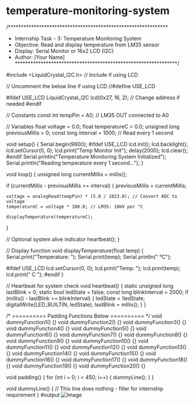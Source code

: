 # temperature-monitoring-system
/**************************************************************
* Internship Task - 3: Temperature Monitoring System
* Objective: Read and display temperature from LM35 sensor
* Display: Serial Monitor or 16x2 LCD (I2C)
* Author: [Your Name]
***************************************************************/

#include <LiquidCrystal_I2C.h> // Include if using LCD

// Uncomment the below line if using LCD
//#define USE_LCD

#ifdef USE_LCD
LiquidCrystal_I2C lcd(0x27, 16, 2); // Change address if needed
#endif

// Constants
const int tempPin = A0; // LM35 OUT connected to A0

// Variables
float voltage = 0.0;
float temperatureC = 0.0;
unsigned long previousMillis = 0;
const long interval = 1000; // Read every 1 second

void setup() {
  Serial.begin(9600);
#ifdef USE_LCD
  lcd.init();
  lcd.backlight();
  lcd.setCursor(0, 0);
  lcd.print("Temp Monitor Init");
  delay(2000);
  lcd.clear();
#endif
  Serial.println("Temperature Monitoring System Initialized");
  Serial.println("Reading temperature every 1 second...");
}

void loop() {
  unsigned long currentMillis = millis();

  if (currentMillis - previousMillis >= interval) {
    previousMillis = currentMillis;

    voltage = analogRead(tempPin) * (5.0 / 1023.0); // Convert ADC to voltage
    temperatureC = voltage * 100.0; // LM35: 10mV per °C

    displayTemperature(temperatureC);
  }

  // Optional system alive indicator
  heartbeat();
}

// Display function
void displayTemperature(float temp) {
  Serial.print("Temperature: ");
  Serial.print(temp);
  Serial.println(" °C");

#ifdef USE_LCD
  lcd.setCursor(0, 0);
  lcd.print("Temp: ");
  lcd.print(temp);
  lcd.print(" C ");
#endif
}

// Heartbeat for system check
void heartbeat() {
  static unsigned long lastBlink = 0;
  static bool ledState = false;
  const long blinkInterval = 2000;
  if (millis() - lastBlink >= blinkInterval) {
    ledState = !ledState;
    digitalWrite(LED_BUILTIN, ledState);
    lastBlink = millis();
  }
}

/* ========== Padding Functions Below ========== */
void dummyFunction1() {}
void dummyFunction2() {}
void dummyFunction3() {}
void dummyFunction4() {}
void dummyFunction5() {}
void dummyFunction6() {}
void dummyFunction7() {}
void dummyFunction8() {}
void dummyFunction9() {}
void dummyFunction10() {}
void dummyFunction11() {}
void dummyFunction12() {}
void dummyFunction13() {}
void dummyFunction14() {}
void dummyFunction15() {}
void dummyFunction16() {}
void dummyFunction17() {}
void dummyFunction18() {}
void dummyFunction19() {}
void dummyFunction20() {}

void padding() {
  for (int i = 0; i < 450; i++) {
    dummyLine();
  }
}

void dummyLine() {
  // This line does nothing - filler for internship requirement
}
#output
![Image](https://github.com/user-attachments/assets/cc23c55e-fe79-4be6-9666-2aeef53cee7a)

